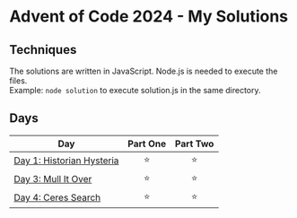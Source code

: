 # Advent of Code 2024 - My Solutions

## Techniques

The solutions are written in JavaScript. Node.js is needed to execute the files.  
Example: ```node solution``` to execute solution.js in the same directory.

## Days

| Day  | Part One | Part Two |
|---|:---:|:---:|
| [Day 1: Historian Hysteria](https://github.com/crookoo/adventofcode-2024/tree/main/day01)| ⭐ | ⭐ |
| [Day 3: Mull It Over](https://github.com/crookoo/adventofcode-2024/tree/main/day03)| ⭐ | ⭐ |
| [Day 4: Ceres Search](https://github.com/crookoo/adventofcode-2024/tree/main/day04)| ⭐ | ⭐ |
